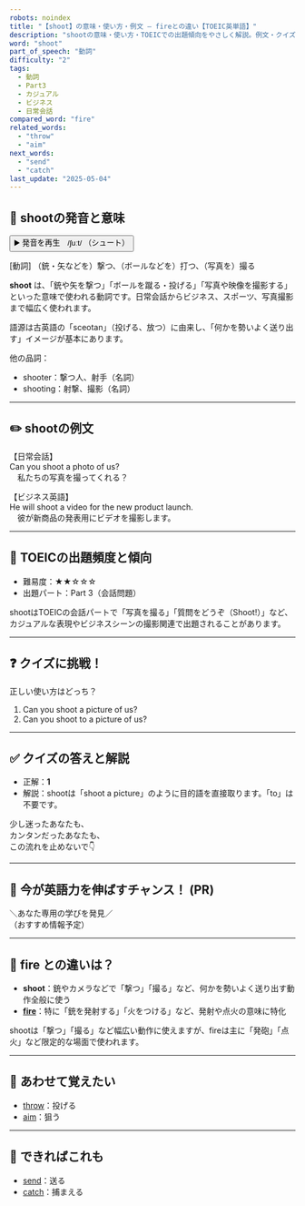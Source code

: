 ```yaml
---
robots: noindex
title: "【shoot】の意味・使い方・例文 ― fireとの違い【TOEIC英単語】"
description: "shootの意味・使い方・TOEICでの出題傾向をやさしく解説。例文・クイズ付きでfireとの違いもわかりやすく学べます。"
word: "shoot"
part_of_speech: "動詞"
difficulty: "2"
tags:
  - 動詞
  - Part3
  - カジュアル
  - ビジネス
  - 日常会話
compared_word: "fire"
related_words:
  - "throw"
  - "aim"
next_words:
  - "send"
  - "catch"
last_update: "2025-05-04"
---
```


## 🔰 shootの発音と意味

<button class="play-audio" onclick="playTTS('shoot')">
  <span class="play-audio-main">
    ▶️ 発音を再生　/ʃuːt/
  </span>
  <span class="play-audio-sub">
    （シュート）
  </span>
</button>

[動詞] （銃・矢などを）撃つ、（ボールなどを）打つ、（写真を）撮る

**shoot** は、「銃や矢を撃つ」「ボールを蹴る・投げる」「写真や映像を撮影する」といった意味で使われる動詞です。日常会話からビジネス、スポーツ、写真撮影まで幅広く使われます。

語源は古英語の「sceotan」（投げる、放つ）に由来し、「何かを勢いよく送り出す」イメージが基本にあります。

他の品詞：  
- shooter：撃つ人、射手（名詞）
- shooting：射撃、撮影（名詞）

---

## ✏️ shootの例文

【日常会話】  
Can you shoot a photo of us?  
　私たちの写真を撮ってくれる？

【ビジネス英語】  
He will shoot a video for the new product launch.  
　彼が新商品の発表用にビデオを撮影します。

---

## 🎯 TOEICの出題頻度と傾向

- 難易度：★★☆☆☆
- 出題パート：Part 3（会話問題）

shootはTOEICの会話パートで「写真を撮る」「質問をどうぞ（Shoot!）」など、カジュアルな表現やビジネスシーンの撮影関連で出題されることがあります。

---

## ❓ クイズに挑戦！

正しい使い方はどっち？

1. Can you shoot a picture of us?  
2. Can you shoot to a picture of us?

---

## ✅ クイズの答えと解説

- 正解：**1**
- 解説：shootは「shoot a picture」のように目的語を直接取ります。「to」は不要です。

少し迷ったあなたも、  
カンタンだったあなたも、  
この流れを止めないで👇️

---

## 🚀 今が英語力を伸ばすチャンス！ (PR)

<div class="info-center">
＼あなた専用の学びを発見／<br>  
（おすすめ情報予定）
</div>

---

## 🤔  fire との違いは？

- **shoot**：銃やカメラなどで「撃つ」「撮る」など、何かを勢いよく送り出す動作全般に使う
- **[fire](/word/fire/)**：特に「銃を発射する」「火をつける」など、発射や点火の意味に特化

shootは「撃つ」「撮る」など幅広い動作に使えますが、fireは主に「発砲」「点火」など限定的な場面で使われます。

---

## 🧩 あわせて覚えたい

- [throw](/word/throw/)：投げる
- [aim](/word/aim/)：狙う

---

## 📖 できればこれも

- [send](/word/send/)：送る
- [catch](/word/catch/)：捕まえる

<!-- cvid: aid36_bid22 -->
